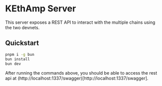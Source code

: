 # KEthAmp Server

This server exposes a REST API to interact with the multiple chains using the two devnets.

## Quickstart

```bash
pnpm i -g bun
bun install
bun dev
```

After running the commands above, you should be able to access the rest api at (http://localhost:1337/swagger)[http://localhost:1337/swagger].
